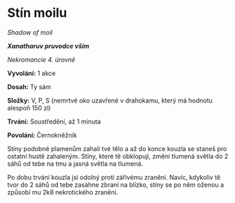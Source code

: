 # Stín moilu

*Shadow of moil*

***Xanatharuv pruvodce vším***

 *Nekromancie 4. úrovně* 

**Vyvolání:** 1 akce

**Dosah:** Ty sám

**Složky:** V, P, S (nemrtvé oko uzavřené v drahokamu, který má hodnotu alespoň 150 zl)

**Trvání:** Soustředění, až 1 minuta

**Povolání:** Černokněžník

Stíny podobné plamenům zahalí tvé tělo a až do konce kouzla se staneš pro ostatní hustě zahaleným. Stíny, které tě obklopují, změní tlumená světla do 2 sáhů od tebe na tmu a jasná světla na tlumená.

Po dobu trvání kouzla jsi odolný proti zářivému zranění. Navíc, kdykoliv tě tvor do 2 sáhů od tebe zasáhne zbraní na blízko, stíny se po něm oženou a způsobí mu 2k8 nekrotického zranění.